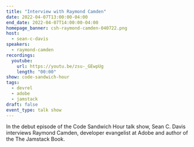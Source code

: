 ```yaml
---
title: "Interview with Raymond Camden"
date: 2022-04-07T13:00:00-04:00
end_date: 2022-04-07T14:00:00-04:00
homepage_banner: csh-raymond-camden-040722.png
host:
  - sean-c-davis
speakers:
  - raymond-camden
recordings:
  youtube:
    url: https://youtu.be/zsu-_GEwpUg
    length: "00:00"
show: code-sandwich-hour
tags:
  - devrel
  - adobe
  - jamstack
draft: false
event_type: talk show
---
```


In the debut episode of the Code Sandwich Hour talk show, Sean C. Davis interviews Raymond Camden, developer evangelist at Adobe and author of the The Jamstack Book.